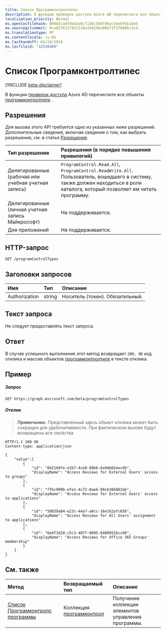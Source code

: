 ```yaml
---
title: Список Програмконтролтипес
description: В функции проверок доступа Azure AD перечислите все объекты Програмконтролтипе.
localization_priority: Normal
ms.openlocfilehash: 00983cadf4bd1e0cf136c594f06ac3ee6fbb1de5
ms.sourcegitcommit: 0ce657622f42c510a104156a96bf1f1f040bc1cd
ms.translationtype: MT
ms.contentlocale: ru-RU
ms.lasthandoff: 04/24/2019
ms.locfileid: "32538489"
---
```

# <a name="list-programcontroltypes"></a>Список Програмконтролтипес

[!INCLUDE [beta-disclaimer](../../includes/beta-disclaimer.md)]

В функции [проверок доступа](../resources/accessreviews-root.md) Azure AD перечислите все объекты [програмконтролтипе](../resources/programcontroltype.md) .
## <a name="permissions"></a>Разрешения
Для вызова этого API требуется одно из указанных ниже разрешений. Дополнительные сведения, включая сведения о том, как выбрать разрешения, см. в статье [Разрешения](/graph/permissions-reference).

|Тип разрешения                        | Разрешения (в порядке повышения привилегий)              |
|:--------------------------------------|:---------------------------------------------------------|
|Делегированные (рабочая или учебная учетная запись)     | `ProgramControl.Read.All`, `ProgramControl.ReadWrite.All`.  Пользователь, вошедшего в систему, также должен находиться в роли каталога, который позволяет им читать программу. |
|Делегированные (личная учетная запись Майкрософт) | Не поддерживается. |
|Для приложений                            | Не поддерживается. |

## <a name="http-request"></a>HTTP-запрос
<!-- { "blockType": "ignored" } -->
```http
GET /programControlTypes
```
## <a name="request-headers"></a>Заголовки запросов
| Имя         | Тип        | Описание |
|:-------------|:------------|:------------|
| Authorization | string | Носитель \{токен\}. Обязательный. |

## <a name="request-body"></a>Текст запроса
Не следует предоставлять текст запроса.

## <a name="response"></a>Ответ
В случае успешного выполнения этот метод возвращает `200, OK` код отклика и массив объектов [програмконтролтипе](../resources/programcontroltype.md) в тексте отклика.

## <a name="example"></a>Пример
##### <a name="request"></a>Запрос

<!-- {
  "blockType": "request",
  "name": "get_programcontroltype"
}-->
```http
GET https://graph.microsoft.com/beta/programControlTypes
```

##### <a name="response"></a>Отклик
>**Примечание.** Представленный здесь объект отклика может быть сокращен для удобочитаемости. При фактическом вызове будут возвращены все свойства.
<!-- {
  "blockType": "response",
  "truncated": true,
  "@odata.type": "microsoft.graph.programControlType",
    "isCollection": true
} -->
```http
HTTP/1.1 200 OK
Content-type: application/json

{
    "value":[
        {
            "id": "842169fe-e1b7-4ce9-98b6-6a9db02eec6b",
            "displayName": "Access Reviews for External Users' access to groups"
        },
        {
            "id": "7fbc909b-efe1-4c72-8ae6-99cb30b882de",
            "displayName": "Access Reviews for External Users' access to applications"
        },
        {
            "id": "50839a84-e23c-44a7-a8cc-16e162afc656",
            "displayName": "Access Reviews for All Users' assignment to applications"
        },
        {
            "id": "6e4f3d20-c5c3-407f-9695-8460952bcc68",
            "displayName": "Access Reviews for Office 365 Groups' membership"
        }
    ]
}

```

## <a name="see-also"></a>См. также

| Метод           | Возвращаемый тип    |Описание|
|:---------------|:--------|:----------|
|[Список Програмконтролс программы](program-listcontrols.md) |     Коллекция [програмконтрол](../resources/programcontrol.md)|    Получение коллекции элементов управления программы.|


<!--
{
  "type": "#page.annotation",
  "description": "List program control types",
  "keywords": "",
  "section": "documentation",
  "tocPath": "",
  "suppressions": [
    "Error: /api-reference/beta/api/programcontroltype-list.md:\r\n      Exception processing links.\r\n    System.ArgumentException: Link Definition was null. Link text: !INCLUDE [beta-disclaimer](../../includes/beta-disclaimer.md)\r\n      at ApiDoctor.Validation.DocFile.get_LinkDestinations()\r\n      at ApiDoctor.Validation.DocSet.ValidateLinks(Boolean includeWarnings, String[] relativePathForFiles, IssueLogger issues, Boolean requireFilenameCaseMatch, Boolean printOrphanedFiles)"
  ]
}
-->
